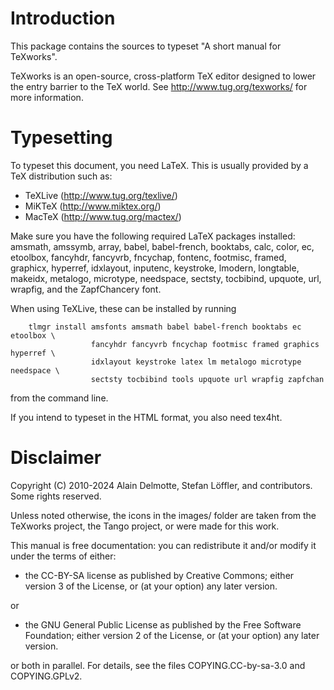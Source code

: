 Introduction
================================================================================

This package contains the sources to typeset "A short manual for TeXworks".

TeXworks is an open-source, cross-platform TeX editor designed to lower the
entry barrier to the TeX world. See http://www.tug.org/texworks/ for more
information.




Typesetting
================================================================================

To typeset this document, you need LaTeX. This is usually provided by a TeX
distribution such as:
 * TeXLive (http://www.tug.org/texlive/)
 * MiKTeX (http://www.miktex.org/)
 * MacTeX (http://www.tug.org/mactex/)

Make sure you have the following required LaTeX packages installed:
	amsmath, amssymb, array, babel, babel-french, booktabs, calc, color, ec,
	etoolbox, fancyhdr, fancyvrb, fncychap, fontenc, footmisc, framed, graphicx,
	hyperref, idxlayout, inputenc, keystroke, lmodern, longtable, makeidx,
	metalogo, microtype, needspace, sectsty, tocbibind, upquote, url, wrapfig,
and the ZapfChancery font.

When using TeXLive, these can be installed by running
```
	tlmgr install amsfonts amsmath babel babel-french booktabs ec etoolbox \
	              fancyhdr fancyvrb fncychap footmisc framed graphics hyperref \
	              idxlayout keystroke latex lm metalogo microtype needspace \
	              sectsty tocbibind tools upquote url wrapfig zapfchan
```
from the command line.

If you intend to typeset in the HTML format, you also need tex4ht.




Disclaimer
================================================================================

Copyright (C) 2010-2024  Alain Delmotte, Stefan Löffler, and contributors.
Some rights reserved.

Unless noted otherwise, the icons in the images/ folder are taken from the
TeXworks project, the Tango project, or were made for this work.

This manual is free documentation: you can redistribute it and/or modify it
under the terms of either:

  * the CC-BY-SA license as published by Creative Commons; either version 3 of
    the License, or (at your option) any later version.

or

  * the GNU General Public License as published by the Free Software Foundation;
    either version 2 of the License, or (at your option) any later version.

or both in parallel. For details, see the files COPYING.CC-by-sa-3.0
and COPYING.GPLv2.
